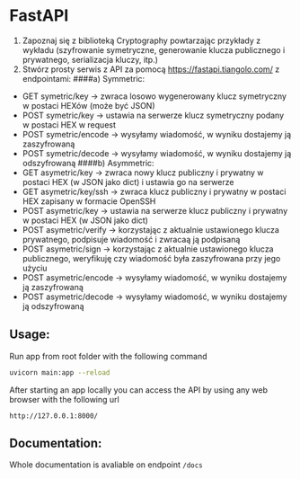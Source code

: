 # FastAPI
1. Zapoznaj się z biblioteką Cryptography powtarzając przykłady z wykładu (szyfrowanie symetryczne, generowanie klucza publicznego i prywatnego, serializacja kluczy, itp.)
2. Stwórz prosty serwis z API za pomocą https://fastapi.tiangolo.com/ z endpointami:
####a) Symmetric:
* GET symetric/key -> zwraca losowo wygenerowany klucz symetryczny w postaci HEXów (może być JSON)
* POST symetric/key -> ustawia na serwerze klucz symetryczny podany w postaci HEX w request
* POST symetric/encode -> wysyłamy wiadomość, w wyniku dostajemy ją zaszyfrowaną
* POST symetric/decode -> wysyłamy wiadomość, w wyniku dostajemy ją odszyfrowaną
####b) Asymmetric:
* GET asymetric/key -> zwraca nowy klucz publiczny i prywatny w postaci HEX (w JSON jako dict) i ustawia go na serwerze
* GET asymetric/key/ssh -> zwraca klucz publiczny i prywatny w postaci HEX zapisany w formacie OpenSSH
* POST asymetric/key -> ustawia na serwerze klucz publiczny i prywatny w postaci HEX (w JSON jako dict)
* POST asymetric/verify -> korzystając z aktualnie ustawionego klucza prywatnego, podpisuje wiadomość i zwracaą ją podpisaną
* POST asymetric/sign -> korzystając z aktualnie ustawionego klucza publicznego, weryfikuję czy wiadomość była zaszyfrowana przy jego użyciu
* POST asymetric/encode -> wysyłamy wiadomość, w wyniku dostajemy ją zaszyfrowaną
* POST asymetric/decode -> wysyłamy wiadomość, w wyniku dostajemy ją odszyfrowaną

## Usage:
Run app from root folder with the following command
```bash
uvicorn main:app --reload
```
After starting an app locally you can access the API by using any web browser with the following url
```url
http://127.0.0.1:8000/
```

## Documentation:
Whole documentation is avaliable on endpoint `/docs`